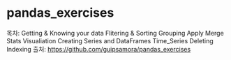 # pandas_exercises

목차:
Getting & Knowing your data
Flitering & Sorting
Grouping
Apply
Merge
Stats
Visualiation
Creating Series and DataFrames
Time_Series
Deleting
Indexing
출처: https://github.com/guipsamora/pandas_exercises
